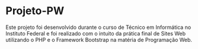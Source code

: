 # Projeto-PW

Este projeto foi desenvolvido durante o curso de Técnico em Informática no Instituto Federal e foi realizado com o intuito da prática final de Sites Web utilizando o PHP e o Framework Bootstrap na matéria de Programação Web.
